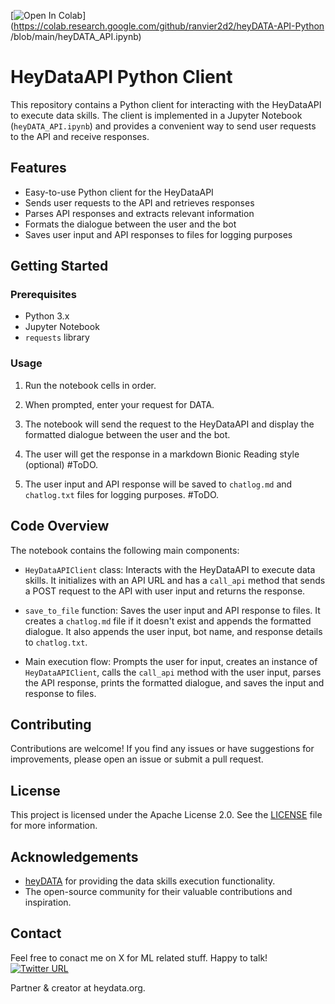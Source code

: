 [![Open In Colab](https://colab.research.google.com/assets/colab-badge.svg)](https://colab.research.google.com/github/ranvier2d2/heyDATA-API-Python
/blob/main/heyDATA_API.ipynb)


# HeyDataAPI Python Client

This repository contains a Python client for interacting with the HeyDataAPI to execute data skills. The client is implemented in a Jupyter Notebook (`heyDATA_API.ipynb`) and provides a convenient way to send user requests to the API and receive responses.

## Features

- Easy-to-use Python client for the HeyDataAPI
- Sends user requests to the API and retrieves responses
- Parses API responses and extracts relevant information
- Formats the dialogue between the user and the bot
- Saves user input and API responses to files for logging purposes

## Getting Started

### Prerequisites

- Python 3.x
- Jupyter Notebook
- `requests` library

### Usage

1. Run the notebook cells in order.

2. When prompted, enter your request for DATA.

3. The notebook will send the request to the HeyDataAPI and display the formatted dialogue between the user and the bot.

4. The user will get the response in a markdown Bionic Reading style (optional) #ToDO.

5. The user input and API response will be saved to `chatlog.md` and `chatlog.txt` files for logging purposes. #ToDO.

## Code Overview

The notebook contains the following main components:

- `HeyDataAPIClient` class: Interacts with the HeyDataAPI to execute data skills. It initializes with an API URL and has a `call_api` method that sends a POST request to the API with user input and returns the response.

- `save_to_file` function: Saves the user input and API response to files. It creates a `chatlog.md` file if it doesn't exist and appends the formatted dialogue. It also appends the user input, bot name, and response details to `chatlog.txt`.

- Main execution flow: Prompts the user for input, creates an instance of `HeyDataAPIClient`, calls the `call_api` method with the user input, parses the API response, prints the formatted dialogue, and saves the input and response to files.

## Contributing

Contributions are welcome! If you find any issues or have suggestions for improvements, please open an issue or submit a pull request.

## License

This project is licensed under the Apache License 2.0. See the [LICENSE](LICENSE) file for more information.

## Acknowledgements

- [heyDATA](https://chat.heydata.org) for providing the data skills execution functionality.
- The open-source community for their valuable contributions and inspiration.

## Contact
Feel free to conact me on X for ML related stuff. Happy to talk! [![Twitter URL](https://img.shields.io/twitter/url/https/twitter.com/Dis_Trackted.svg?style=social&label=Follow%20%40Dis_Trackted)](https://twitter.com/Dis_Trackted)

Partner & creator at heydata.org.
